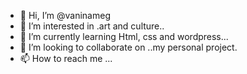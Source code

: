 - 👋 Hi, I’m @vaninameg
- 👀 I’m interested in .art and culture..
- 🌱 I’m currently learning Html, css and wordpress...
- 💞️ I’m looking to collaborate on ..my personal project.
- 📫 How to reach me ...

<!---
vaninameg/vaninameg is a ✨ special ✨ repository because its `README.md` (this file) appears on your GitHub profile.
You can click the Preview link to take a look at your changes.
--->
